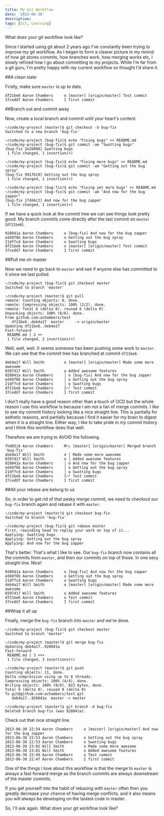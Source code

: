 ```yaml
---
title: My Git Workflow
date: '2013-06-30'
description:
tags: [Git, Learning]
---
```


What does your git workflow look like?

Since I started using git about 2 years ago I've constantly been trying to 
improve my git workflow. As I began to form a clearer picture in my mnind of 
how git stores commits, how branches work, how merging works etc, I slowly refined 
how I go about committing to my projects. While I'm far from  a git 
guru, I'm pretty happy with my current workflow so thought I'd share it.  
  
##A clean slate

Firstly, make sure `master` is up to date.

```
df21be6 Aaron Chambers     o [master] [origin/master] Test commit
37cedd7 Aaron Chambers     I first commit
```

##Branch out and commit away

Now, create a local branch and commit until your heart's content.

```
~/code/my-project (master)$ git checkout -b bug-fix
Switched to a new branch 'bug-fix'

~/code/my-project (bug-fix)$ echo "Fixing bugs" >> README.md
~/code/my-project (bug-fix)$ git commit -am "Swatting bugs"
[bug-fix 2e2b000] Swatting bugs
 1 file changed, 1 insertion(+)

~/code/my-project (bug-fix)$ echo "Fixing more bugs" >> README.md
~/code/my-project (bug-fix)$ git commit -am "Getting out the bug spray"
[bug-fix 9917b19] Getting out the bug spray
 1 file changed, 1 insertion(+)

~/code/my-project (bug-fix)$ echo "Fixing yet more bugs" >> README.md
~/code/my-project (bug-fix)$ git commit -am "And now for the bug zapper"
[bug-fix 1fdd4c2] And now for the bug zapper
 1 file changed, 1 insertion(+)
```

If we have a quick look at the commit tree we can see things look pretty good. 
My branch commits come directly after the last commit on `master` (`df21be6`).

```
928041a Aaron Chambers     o [bug-fix] And now for the bug zapper
ed49f8b Aaron Chambers     o Getting out the bug spray
21dffcd Aaron Chambers     o Swatting bugs
df21be6 Aaron Chambers     o [master] [origin/master] Test commit
37cedd7 Aaron Chambers     I first commit
```

##Pull me oh master

Now we need to go back to `master` and see if anyone else has committed to it 
since we last pulled.

```
~/code/my-project (bug-fix)$ git checkout master
Switched to branch 'master'

~/code/my-project (master)$ git pull
remote: Counting objects: 8, done.
remote: Compressing objects: 100% (2/2), done.
remote: Total 6 (delta 0), reused 6 (delta 0)
Unpacking objects: 100% (6/6), done.
From github.com:achambers/test
   df21be6..deb4a17  master     -> origin/master
Updating df21be6..deb4a17
Fast-forward
 README.md | 2 ++
 1 file changed, 2 insertions(+)
```

Well, well, well. It seems someone has been pushing some work to `master`. We can 
see that the commit tree has branched at commit `df21be6`.

```
deb4a17 Will Smith         o [master] [origin/master] Made some more awesome
6597417 Will Smith         o Added awesome features
928041a Aaron Chambers     │ o [bug-fix] And now for the bug zapper
ed49f8b Aaron Chambers     │ o Getting out the bug spray
21dffcd Aaron Chambers     │ o Swatting bugs
df21be6 Aaron Chambers     I─┘ Test commit
37cedd7 Aaron Chambers     I first commit
```

I don't really have a good reason other than a touch of OCD but the whole reason 
I  use this workflow is because I am not a fan of merge commits. I like to see 
my commit history looking like a nice straight line. This is partially for 
asthetic reasons, and partially because I find it easier for my brain to digest 
when it is a straight line. Either way, I like to take pride in my commit history 
and I think this workflow does that well.

Therefore we are trying to AVOID the following.

```
fhd65j6 Aaron Chambers     M─┐ [master] [origin/master] Merged branch 'bug-fix'
deb4a17 Will Smith         o │ Made some more awesome
6597417 Will Smith         o │ Added awesome features
928041a Aaron Chambers     │ o And now for the bug zapper
ed49f8b Aaron Chambers     │ o Getting out the bug spray
21dffcd Aaron Chambers     │ o Swatting bugs
df21be6 Aaron Chambers     I─┘ Test commit
37cedd7 Aaron Chambers     I first commit
```

##All your rebase are belong to us

So, in order to get rid of that pesky merge commit, we need to checkout our 
`bug-fix` branch again and rebase it with `master`.

```
~/code/my-project (master)$ git checkout bug-fix
Switched to branch 'bug-fix'

~/code/my-project (bug-fix)$ git rebase master
First, rewinding head to replay your work on top of it...
Applying: Swatting bugs
Applying: Getting out the bug spray
Applying: And now for the bug zapper
```

That's better. That's what I like to see. Our `bug-fix` branch now contains all 
the commits from `master`, and then our commits on top of those. In one sexy 
straight line. Nice! 

```
928041a Aaron Chambers     o [bug-fix] And now for the bug zapper
ed49f8b Aaron Chambers     o Getting out the bug spray
21dffcd Aaron Chambers     o Swatting bugs
deb4a17 Will Smith         o [master] [origin/master] Made some more awesome
6597417 Will Smith         o Added awesome features
df21be6 Aaron Chambers     o Test commit
37cedd7 Aaron Chambers     I first commit
```

##Wrap it all up

Finally, merge the `bug-fix` branch into `master` and we're done.

```
~/code/my-project (bug-fix)$ git checkout master
Switched to branch 'master'

~/code/my-project (master)$ git merge bug-fix
Updating deb4a17..928041a
Fast-forward
 README.md | 3 +++
 1 file changed, 3 insertions(+)

~/code/my-project (master)$ git push
Counting objects: 11, done.
Delta compression using up to 8 threads.
Compressing objects: 100% (4/4), done.
Writing objects: 100% (9/9), 823 bytes, done.
Total 9 (delta 0), reused 0 (delta 0)
To git@github.com:achambers/test.git
   deb4a17..928041a  master -> master

~/code/my-project (master)$ git branch -d bug-fix
Deleted branch bug-fix (was 928041a).
```

Check out that nice straight line.

```
2013-06-30 22:54 Aaron Chambers     o [master] [origin/master] And now for the bug zapper
2013-06-30 22:53 Aaron Chambers     o Getting out the bug spray
2013-06-30 22:53 Aaron Chambers     o Swatting bugs
2013-06-30 23:02 Will Smith         o Made some more awesome
2013-06-30 23:01 Will Smith         o Added awesome features
2013-06-30 22:49 Aaron Chambers     o Test commit
2013-06-30 22:47 Aaron Chambers     I first commit
```

One of the things I love about this workflow is that the merge to `master` is 
always a fast forward merge as the branch commits are always downstream of the 
master commits.

If you get yourself into the habit of rebasing with `master` often then you 
greatly decrease your chance of
having merge conflicts, and it also means you will always be developing on the 
lastest code in master.

So, I'll ask again. What does your git workflow look like?
